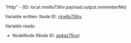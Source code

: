 "Http" - (ID: local.rmx6s73ihv.payload.output.rememberMe)

Variable written:
Node ID: [rmx6s73ihv](../nodes/rmx6s73ihv.md)

Variable reads:
* NodeNode (Node ID: [ze4pz75nx](../nodes/ze4pz75nx.md))
